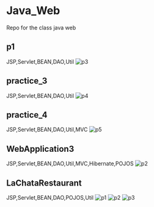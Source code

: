 # Java_Web
Repo for the class java web


## p1 ##
JSP,Servlet,BEAN,DAO,Util
![p3](https://user-images.githubusercontent.com/31390537/81506609-2d9d9e00-92bd-11ea-8a1b-41a58919413d.PNG)

## practice_3 ##
JSP,Servlet,BEAN,DAO,Util
![p4](https://user-images.githubusercontent.com/31390537/81506642-6d648580-92bd-11ea-954b-5e1dee616d66.PNG)

## practice_4 ##
JSP,Servlet,BEAN,DAO,Util,MVC
![p5](https://user-images.githubusercontent.com/31390537/81506740-1f03b680-92be-11ea-8370-8cf46366545e.PNG)

## WebApplication3 ##
JSP,Servlet,BEAN,DAO,Util,MVC,Hibernate,POJOS
![p2](https://user-images.githubusercontent.com/31390537/81506554-c41d8f80-92bc-11ea-8300-1784bab98bbe.PNG)

## LaChataRestaurant ##
JSP,Servlet,BEAN,DAO,POJOS,Util
![p1](https://user-images.githubusercontent.com/31390537/86605306-27016f00-bf6c-11ea-9feb-d00c0f1d752e.png)
![p2](https://user-images.githubusercontent.com/31390537/86605314-2a94f600-bf6c-11ea-9ab8-38e983aba013.png)
![p3](https://user-images.githubusercontent.com/31390537/86605324-2e287d00-bf6c-11ea-8d67-76d3a2d897c0.png)
